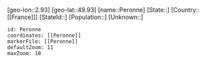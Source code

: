 ﻿---
location: [49.93,2.93]
mapzoom: [7,12] 
mapmarker: city 
type: City
tags:
- geo/City


SpocWebEntityId: 33310
isDeleted: false
confidential: public

---
[geo-lon::2.93]
[geo-lat::49.93]
[name::Peronne]
[State::]
[Country::[[France]]]
[StateId::]
[Population::]
[Unknown::]


```leaflet
id: Peronne
coordinates: [[Peronne]]
markerFile: [[Peronne]]
defaultZoom: 11 
maxZoom: 18
```

